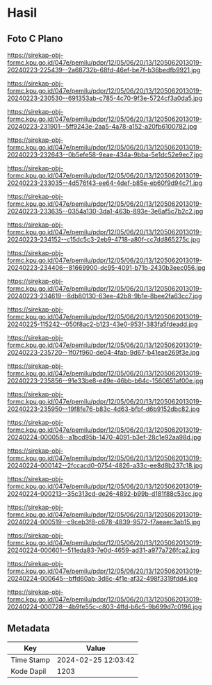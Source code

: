 # Hasil

## Foto C Plano

https://sirekap-obj-formc.kpu.go.id/047e/pemilu/pdpr/12/05/06/20/13/1205062013019-20240223-225439--2a68732b-68fd-46ef-be7f-b36bedfb9921.jpg

https://sirekap-obj-formc.kpu.go.id/047e/pemilu/pdpr/12/05/06/20/13/1205062013019-20240223-230530--691353ab-c785-4c70-9f3e-5724cf3a0da5.jpg

https://sirekap-obj-formc.kpu.go.id/047e/pemilu/pdpr/12/05/06/20/13/1205062013019-20240223-231901--5ff9243e-2aa5-4a78-a152-a20fb6100782.jpg

https://sirekap-obj-formc.kpu.go.id/047e/pemilu/pdpr/12/05/06/20/13/1205062013019-20240223-232643--0b5efe58-9eae-434a-9bba-5e1dc52e9ec7.jpg

https://sirekap-obj-formc.kpu.go.id/047e/pemilu/pdpr/12/05/06/20/13/1205062013019-20240223-233035--4d576f43-ee64-4def-b85e-eb60f9d94c71.jpg

https://sirekap-obj-formc.kpu.go.id/047e/pemilu/pdpr/12/05/06/20/13/1205062013019-20240223-233635--0354a130-3da1-463b-893e-3e6af5c7b2c2.jpg

https://sirekap-obj-formc.kpu.go.id/047e/pemilu/pdpr/12/05/06/20/13/1205062013019-20240223-234152--c15dc5c3-2eb9-4718-a80f-cc7dd865275c.jpg

https://sirekap-obj-formc.kpu.go.id/047e/pemilu/pdpr/12/05/06/20/13/1205062013019-20240223-234406--81669900-dc95-4091-b71b-2430b3eec056.jpg

https://sirekap-obj-formc.kpu.go.id/047e/pemilu/pdpr/12/05/06/20/13/1205062013019-20240223-234619--8db80130-63ee-42b8-9b1e-8bee2fa63cc7.jpg

https://sirekap-obj-formc.kpu.go.id/047e/pemilu/pdpr/12/05/06/20/13/1205062013019-20240225-115242--050f8ac2-b123-43e0-953f-383fa5fdeadd.jpg

https://sirekap-obj-formc.kpu.go.id/047e/pemilu/pdpr/12/05/06/20/13/1205062013019-20240223-235720--1f07f960-de04-4fab-9d67-b41eae269f3e.jpg

https://sirekap-obj-formc.kpu.go.id/047e/pemilu/pdpr/12/05/06/20/13/1205062013019-20240223-235856--91e33be8-e49e-46bb-b64c-1560651af00e.jpg

https://sirekap-obj-formc.kpu.go.id/047e/pemilu/pdpr/12/05/06/20/13/1205062013019-20240223-235950--19f8fe76-b83c-4d63-bfbf-d6b9152dbc82.jpg

https://sirekap-obj-formc.kpu.go.id/047e/pemilu/pdpr/12/05/06/20/13/1205062013019-20240224-000058--a1bcd95b-1470-4091-b3ef-28c1e92aa98d.jpg

https://sirekap-obj-formc.kpu.go.id/047e/pemilu/pdpr/12/05/06/20/13/1205062013019-20240224-000142--2fccacd0-0754-4826-a33c-ee8d8b237c18.jpg

https://sirekap-obj-formc.kpu.go.id/047e/pemilu/pdpr/12/05/06/20/13/1205062013019-20240224-000213--35c313cd-de26-4892-b99b-d181f88c53cc.jpg

https://sirekap-obj-formc.kpu.go.id/047e/pemilu/pdpr/12/05/06/20/13/1205062013019-20240224-000519--c9ceb3f8-c678-4839-9572-f7aeaec3ab15.jpg

https://sirekap-obj-formc.kpu.go.id/047e/pemilu/pdpr/12/05/06/20/13/1205062013019-20240224-000601--511eda83-7e0d-4659-ad31-a977a726fca2.jpg

https://sirekap-obj-formc.kpu.go.id/047e/pemilu/pdpr/12/05/06/20/13/1205062013019-20240224-000645--bffd60ab-3d6c-4f1e-af32-498f3319fdd4.jpg

https://sirekap-obj-formc.kpu.go.id/047e/pemilu/pdpr/12/05/06/20/13/1205062013019-20240224-000728--4b9fe55c-c803-4ffd-b6c5-9b699d7c0196.jpg


## Metadata

| Key        | Value               |
| ---------- | ------------------- |
| Time Stamp | 2024-02-25 12:03:42 |
| Kode Dapil | 1203                |



